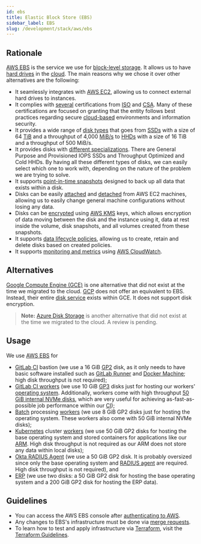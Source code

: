 ```yaml
---
id: ebs
title: Elastic Block Store (EBS)
sidebar_label: EBS
slug: /development/stack/aws/ebs
---
```


## Rationale

[AWS EBS][EBS] is the service
we use for [block-level storage](https://en.wikipedia.org/wiki/Block-level_storage).
It allows us to have [hard drives](https://en.wikipedia.org/wiki/Device_file#BLOCKDEV)
in the [cloud](https://en.wikipedia.org/wiki/Cloud_computing).
The main reasons why we chose it
over other alternatives
are the following:

- It seamlessly integrates with [AWS EC2](/development/stack/aws/ec2),
  allowing us to connect external hard drives to instances.
- It complies with [several](https://aws.amazon.com/compliance/iso-certified/)
  certifications from [ISO](https://en.wikipedia.org/wiki/International_Organization_for_Standardization)
  and [CSA](https://en.wikipedia.org/wiki/Cloud_Security_Alliance).
  Many of these certifications are focused
  on granting that the entity follows best practices
  regarding secure [cloud-based](https://en.wikipedia.org/wiki/Cloud_computing)
  environments
  and information security.
- It provides a wide range of [disk types](https://aws.amazon.com/ebs/features/#Amazon_EBS_volume_types)
  that goes from [SSDs](https://en.wikipedia.org/wiki/Solid-state_drive)
  with a size of 64 [TiB](https://en.wikipedia.org/wiki/Byte#Multiple-byte_units)
  and a throughput of 4,000 [MiB/s](https://en.wikipedia.org/wiki/Data-rate_units#Megabyte_per_second)
  to [HHDs](https://en.wikipedia.org/wiki/Hard_disk_drive)
  with a size of 16 TiB
  and a throughput of 500 MiB/s.
- It provides disks with [different specializations][GP2].
  There are General Purpose and Provisioned IOPS SSDs
  and
  Throughput Optimized and Cold HHDs.
  By having all these different types of disks,
  we can easily select which one to work with,
  depending on the nature of the problem
  we are trying to solve.
- It supports [point-in-time snapshots](https://docs.aws.amazon.com/AWSEC2/latest/UserGuide/EBSSnapshots.html)
  designed to back up all data
  that exists within a disk.
- Disks can be easily [attached](https://docs.aws.amazon.com/AWSEC2/latest/UserGuide/ebs-attaching-volume.html)
  and [detached](https://docs.aws.amazon.com/AWSEC2/latest/UserGuide/ebs-detaching-volume.html)
  from AWS EC2 machines,
  allowing us to easily change general machine configurations
  without losing any data.
- Disks can be [encrypted](https://docs.aws.amazon.com/AWSEC2/latest/UserGuide/EBSEncryption.html)
  using [AWS KMS](https://aws.amazon.com/kms/) keys,
  which allows encryption of data
  moving between the disk and the instance using it,
  data at rest inside the volume,
  disk snapshots,
  and all volumes created from these snapshots.
- It supports [data lifecycle policies](https://docs.aws.amazon.com/AWSEC2/latest/UserGuide/snapshot-lifecycle.html),
  allowing us to create, retain and delete
  disks based on created policies.
- It supports [monitoring and metrics](https://docs.aws.amazon.com/AWSEC2/latest/UserGuide/using_cloudwatch_ebs.html)
  using [AWS CloudWatch](/development/stack/aws/cloudwatch/).

## Alternatives

[Google Compute Engine (GCE)](https://cloud.google.com/compute)
is one alternative
that did not exist at the time we migrated to the cloud.
[GCP](https://cloud.google.com/gcp) does not offer
an equivalent to EBS.
Instead,
their entire [disk service](https://cloud.google.com/compute/docs/disks)
exists within GCE.
It does not support disk encryption.

> **Note:**
> [Azure Disk Storage](https://azure.microsoft.com/en-us/services/storage/disks/)
> is another alternative
> that did not exist at the time we migrated to the cloud.
> A review is pending.

## Usage

We use [AWS EBS][EBS] for

- [GitLab CI](/development/stack/gitlab-ci) bastion
  (we use a 16 GiB [GP2][GP2] disk,
  as it only needs to have basic software installed
  such as [GitLab Runner](https://docs.gitlab.com/runner/install/)
  and [Docker Machine](https://docs.docker.com/machine/install-machine/);
  high disk throughput is not required);
- [GitLab CI workers](https://gitlab.com/fluidattacks/universe/-/blob/trunk/makes/applications/makes/ci/src/config.toml#L57)
  (we use 10 GiB [GP3][GP2] disks
  just for hosting our workers' [operating system][OS].
  Additionally,
  workers come with high throughput
  [50 GiB internal NVMe disks](https://aws.amazon.com/blogs/aws/ec2-instance-update-c5-instances-with-local-nvme-storage-c5d/),
  which are very useful
  for achieving as-fast-as-possible
  job performance within our [CI](/development/stack/gitlab-ci));
- [Batch](/development/stack/aws/batch/) processing
  [workers](https://gitlab.com/fluidattacks/universe/-/blob/trunk/makes/applications/makes/compute/src/terraform/aws_batch.tf#L112)
  (we use 8 GiB GP2 disks
  just for hosting the operating system.
  These workers also come with 50 GiB internal NVMe disks);
- [Kubernetes](/development/stack/kubernetes) cluster
  [workers](https://gitlab.com/fluidattacks/universe/-/blob/53879d903b3c8c2561d45552cbc53f2350601e38/makes/applications/makes/k8s/src/terraform/cluster.tf#L40)
  (we use 50 GiB GP2 disks
  for hosting the base operating system
  and stored containers
  for applications like our [ARM](https://fluidattacks.com/categories/asm/).
  High disk throughput is not required
  as our ARM does not store any data
  within local disks);
- [Okta RADIUS Agent](/development/stack/okta#usage)
  (we use a 50 GiB GP2 disk.
  It is probably oversized
  since only the base operating system
  and [RADIUS agent](https://help.okta.com/en/prod/Content/Topics/integrations/getting-started.htm)
  are required.
  High disk throughput is not required), and
- [ERP](https://en.wikipedia.org/wiki/Enterprise_resource_planning)
  (we use two disks:
  a 50 GiB GP2 disk
  for hosting the base operating system
  and a 200 GiB GP2 disk
  for hosting the ERP data).

## Guidelines

- You can access the AWS EBS console
  after [authenticating to AWS](/development/stack/aws#guidelines).
- Any changes to EBS's infrastructure
  must be done
  via [merge requests](https://docs.gitlab.com/ee/user/project/merge_requests/).
- To learn how to test and apply infrastructure
  via [Terraform](/development/stack/terraform),
  visit the [Terraform Guidelines](/development/stack/terraform#guidelines).

[OS]: https://en.wikipedia.org/wiki/Operating_system
[GP2]: https://docs.aws.amazon.com/AWSEC2/latest/UserGuide/ebs-volume-types.htm
[EBS]: https://aws.amazon.com/ebs/

